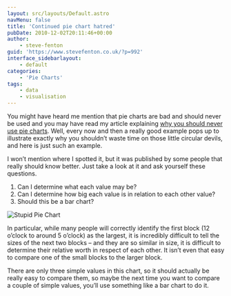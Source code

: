 ```yaml
---
layout: src/layouts/Default.astro
navMenu: false
title: 'Continued pie chart hatred'
pubDate: 2010-12-02T20:11:46+00:00
author:
    - steve-fenton
guid: 'https://www.stevefenton.co.uk/?p=992'
interface_sidebarlayout:
    - default
categories:
    - 'Pie Charts'
tags:
    - data
    - visualisation
---
```


You might have heard me mention that pie charts are bad and should never be used and you may have read my article explaining [why you should never use pie charts](https://www.stevefenton.co.uk/2009/04/pie-charts-are-bad/). Well, every now and then a really good example pops up to illustrate exactly why you shouldn’t waste time on those little circular devils, and here is just such an example.

I won’t mention where I spotted it, but it was published by some people that really should know better. Just take a look at it and ask yourself these questions.

1. Can I determine what each value may be?
2. Can I determine how big each value is in relation to each other value?
3. Should this be a bar chart?

![Stupid Pie Chart](https://www.stevefenton.co.uk/wp-content/uploads/2015/07/stupidpie.png)

In particular, while many people will correctly identify the first block (12 o’clock to around 5 o’clock) as the largest, it is incredibly difficult to tell the sizes of the next two blocks – and they are so similar in size, it is difficult to determine their relative worth in respect of each other. It isn’t even that easy to compare one of the small blocks to the larger block.

There are only three simple values in this chart, so it should actually be really easy to compare them, so maybe the next time you want to compare a couple of simple values, you’ll use something like a bar chart to do it.